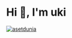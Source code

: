 <h1 align="left">Hi 👋, I'm uki</h1>
<p align="left"> <a href="https://twitter.com/asetdunia" target="blank"><img src="https://img.shields.io/twitter/follow/asetdunia?logo=twitter&style=for-the-badge" alt="asetdunia" /></a> </p>
